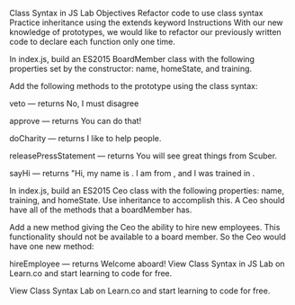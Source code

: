 Class Syntax in JS Lab
Objectives
Refactor code to use class syntax
Practice inheritance using the extends keyword
Instructions
With our new knowledge of prototypes, we would like to refactor our previously written code to declare each function only one time.

In index.js, build an ES2015 BoardMember class with the following properties set by the constructor: name, homeState, and training.

Add the following methods to the prototype using the class syntax:

veto — returns No, I must disagree

approve — returns You can do that!

doCharity — returns I like to help people.

releasePressStatement — returns You will see great things from Scuber.

sayHi — returns "Hi, my name is <name>. I am from <homestate>, and I was trained in <training>.

In index.js, build an ES2015 Ceo class with the following properties: name, training, and homeState. Use inheritance to accomplish this. A Ceo should have all of the methods that a boardMember has.

Add a new method giving the Ceo the ability to hire new employees. This functionality should not be available to a board member. So the Ceo would have one new method:

hireEmployee — returns Welcome aboard!
View Class Syntax in JS Lab on Learn.co and start learning to code for free.

View Class Syntax Lab on Learn.co and start learning to code for free.
